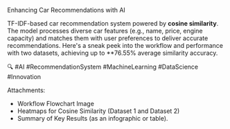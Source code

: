 Enhancing Car Recommendations with AI

TF-IDF-based car recommendation system powered by **cosine similarity**. The model processes diverse car features (e.g., name, price, engine capacity) and matches them with user preferences to deliver accurate recommendations. Here's a sneak peek into the workflow and performance with two datasets, achieving up to **76.55% average similarity accuracy.  

🔍 #AI #RecommendationSystem #MachineLearning #DataScience #Innovation  

Attachments:  
- Workflow Flowchart Image  
- Heatmaps for Cosine Similarity (Dataset 1 and Dataset 2)  
- Summary of Key Results (as an infographic or table).  
